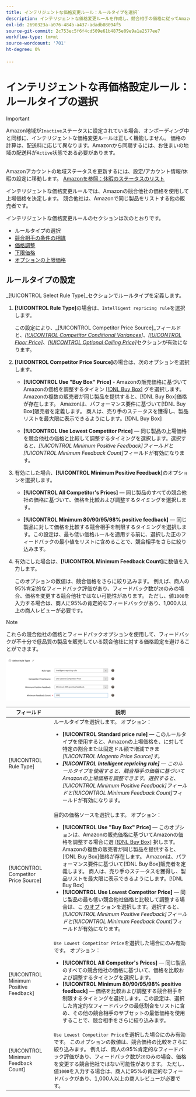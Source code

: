 ```yaml
---
title: インテリジェントな価格変更ルール：ルールタイプを選択`
description: インテリジェントな価格変更ルールを作成し、競合相手の価格に従ってAmazonの上場価格を決定します。
exl-id: 2690323a-a076-484b-a437-adadb08094f5
source-git-commit: 2c753ec5f6f4cd509e61b4875e09e9a1a2577ee7
workflow-type: tm+mt
source-wordcount: '701'
ht-degree: 0%

---
```


# インテリジェントな再価格設定ルール：ルールタイプの選択

>[!IMPORTANT]
>
>Amazon地域が`Inactive`ステータスに設定されている場合、オンボーディング中と同様に、インテリジェントな価格変更ルールは正しく機能しません。 価格の計算は、配送料に応じて異なります。Amazonから同期するには、お住まいの地域の配送料が`Active`状態である必要があります。<br><br>
>
>Amazonアカウントの地域ステータスを更新するには、設定/アカウント情報/休暇の設定に移動します。 [Amazonを参照：休暇のステータスのリスト](https://sellercentral.amazon.com/gp/help/help.html?itemID=200135620/&quot;target=&quot;_blank)

インテリジェントな価格変更ルールでは、Amazonの競合他社の価格を使用して上場価格を決定します。 競合他社は、Amazonで同じ製品をリストする他の販売者です。

インテリジェントな価格変更ルールのセクションは次のとおりです。

- ルールタイプの選択
- [競合相手の条件の相違](./competitor-conditional-variances.md)
- [価格調整](./price-adjustment.md)
- [下限価格](./floor-price.md)
- [オプションの上限価格](./optional-ceiling-price.md)

## ルールタイプの設定

_[!UICONTROL Select Rule Type]_セクションでルールタイプを定義します。

1. **[!UICONTROL Rule Type]**&#x200B;の場合は、`Intelligent repricing rule`を選択します。

   この設定により、_[!UICONTROL Competitor Price Source]_フィールドと、[_[!UICONTROL Competitor Conditional Variances]_](./competitor-conditional-variances.md)、[_[!UICONTROL Floor Price]_](./floor-price.md)、[_[!UICONTROL Optional Ceiling Price]_](./optional-ceiling-price.md)セクションが有効になります。

1. **[!UICONTROL Competitor Price Source]**&#x200B;の場合は、次のオプションを選択します。

   - **[!UICONTROL Use "Buy Box" Price]** - Amazonの販売価格に基づいてAmazonの価格を調整するタイミン [[!DNL Buy Box]](./buy-box-competitor-pricing.md) グを選択します。Amazonの複数の販売者が同じ製品を提供すると、[!DNL Buy Box]価格が存在します。 Amazonは、パフォーマンス要件に基づいて[!DNL Buy Box]販売者を定義します。 商人は、売り手のステータスを獲得し、製品リストを最大限に表示できるようにします。[!DNL Buy Box]

   - **[!UICONTROL Use Lowest Competitor Price]**  — 同じ製品の上場価格を競合他社の価格と比較して調整するタイミングを選択します。選択すると、_[!UICONTROL Minimum Positive Feedback]_フィールドと_[!UICONTROL Minimum Feedback Count]_&#x200B;フィールドが有効になります。

1. 有効にした場合、**[!UICONTROL Minimum Positive Feedback]**&#x200B;のオプションを選択します。

   - **[!UICONTROL All Competitor's Prices]**  — 同じ製品のすべての競合他社の価格に基づいて、価格を比較および調整するタイミングを選択します。

   - **[!UICONTROL Minimum 80/90/95/98% positive feedback]**  — 同じ製品に対して価格を比較する競合相手を制限するタイミングを選択します。この設定は、最も低い価格ルールを適用する前に、選択した正のフィードバックの最小値をリストに含めることで、競合相手をさらに絞り込みます。

1. 有効にした場合は、**[!UICONTROL Minimum Feedback Count]**&#x200B;に数値を入力します。

   このオプションの数値は、競合価格をさらに絞り込みます。 例えば、商人の95%肯定的なフィードバック評価があり、フィードバック数が`20`のみの場合、価格を変更する競合他社ではない可能性があります。 ただし、値`1000`を入力する場合は、商人に95%の肯定的なフィードバックがあり、1,000人以上の商人レビューが必要です。

>[!NOTE]
>
>これらの競合他社の価格とフィードバックオプションを使用して、フィードバックが不十分で低品質の製品を販売している競合他社に対する価格設定を避けることができます。

![インテリジェントな再価格設定ルール — ルールタイプの選択](assets/ob-intelligent-price-rule-type.png)

| フィールド | 説明 |
|--- |--- |
| [!UICONTROL Rule Type] | ルールタイプを選択します。 オプション：<ul><li>**[!UICONTROL Standard price rule]**  — このルールタイプを使用すると、Amazonの上場価格を、に対して特定の割合または固定ドル額で増減できま _[!UICONTROL Magento Price Source]_す。 </li><li>**[!UICONTROL Intelligent repricing rule]**  — このルールタイプを使用すると、競合相手の価格に基づいてAmazonの上場価格を調整できます。選択すると、_[!UICONTROL Minimum Positive Feedback]_フィールドと_[!UICONTROL Minimum Feedback Count]_&#x200B;フィールドが有効になります。</li></ul> |
| [!UICONTROL Competitor Price Source] | 目的の価格ソースを選択します。 オプション：<ul><li>**[!UICONTROL Use "Buy Box" Price]**  — このオプションは、Amazonの販売価格に基づいてAmazonの価格を調整する場合に選 [[!DNL Buy Box]](./buy-box-competitor-pricing.md) 択します。Amazonの複数の販売者が同じ製品を提供すると、[!DNL Buy Box]価格が存在します。 Amazonは、パフォーマンス要件に基づいて[!DNL Buy Box]販売者を定義します。 商人は、売り手のステータスを獲得し、製品リストを最大限に表示できるようにします。[!DNL Buy Box]</li><li>**[!UICONTROL Use Lowest Competitor Price]**  — 同じ製品の最も低い競合他社価格と比較して調整する場合は、こ [のオプ](./lowest-competitor-pricing.md) ションを選択します。選択すると、_[!UICONTROL Minimum Positive Feedback]_フィールドと_[!UICONTROL Minimum Feedback Count]_&#x200B;フィールドが有効になります。</li></ul> |
| [!UICONTROL Minimum Positive Feedback] | `Use Lowest Competitor Price`を選択した場合にのみ有効です。 オプション：<ul><li>**[!UICONTROL All Competitor's Prices]**  — 同じ製品のすべての競合他社の価格に基づいて、価格を比較および調整するタイミングを選択します。</li><li>**[!UICONTROL Minimum 80/90/95/98% positive feedback]**  — 価格を比較および調整する競合相手を制限するタイミングを選択します。この設定は、選択した肯定的なフィードバックの最低割合をリストに含め、その他の競合相手のサブセットの最低価格を使用することで、競合相手をさらに絞り込みます。</li></ul> |
| [!UICONTROL Minimum Feedback Count] | `Use Lowest Competitor Price`を選択した場合にのみ有効です。 このオプションの数値は、競合価格の比較をさらに絞り込みます。 例えば、商人の95%肯定的なフィードバック評価があり、フィードバック数が`20`のみの場合、価格を変更する競合他社ではない可能性があります。 ただし、値`1000`を入力する場合は、商人に95%の肯定的なフィードバックがあり、1,000人以上の商人レビューが必要です。 |
